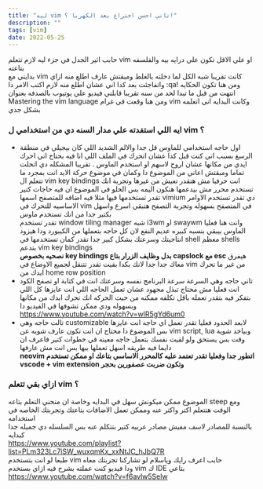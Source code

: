 ```yaml
---
title: "ليه vim تاني احسن اختراع بعد الكهربا ؟!"
description: ""
tags: [vim]
date: 2022-05-25
---
```


  
حابب اثير الجدل في جزء ليه لازم تتعلم vim او علي الاقل تكون علي درايه بيه والفلسفه بتاعته  
بدايتي مع vim كانت تقريبا شبه الكل لما دخلته بالغلط ومبقتش عارف اطلع منه ازاي واتفاجئت بعد كدا اني عشان اطلع منه لازم اكتب الامر دا :qa!  ومن هنا تكون الحكايه انتهت من قبل ما تبدا لحد من سنه تقريبا قابلني فيديو علي يوتيوب بالصدفه بعنوان Mastering the vim language ومن هنا وقعت في غرام vim وكانت البدايه اني اتعلمه بشكل جدي  
### **ايه اللي استفدته علي مدار السنه دي من استخدامي ل vim  ؟**  
- اول حاجه استخدامي للماوس قل جدا والالم الشديد اللي كان بيجيلي في منطقة الرسغ بسبب اني كنت قبل كدا عشان اتحرك في الملف اللي انا فيه بحتاج اني احرك ايدي من مكانها عشان اروح لاسهم او استخدم الماوس . تقريبا المشكله دي اتحلت تماما ومبقتش اعاني من الموضوع دا وكمان في موضوع حركة الايد انت بمجرد ما تتعلم ال vim key bindings انت حرفيا مش هتقدر تعيش من غيرها وتجربة انك تستخدم محرر مش بيدعمها هتكون اليمه بس الحلو في الموضوع ان فيه حاجات كتير تقدر تستخدمها فيها مثلا فيه اضافه للمتصفح اسمها vimium دي تقدر تستخدم الاوامر الاساسيه للتحرك في vim في المتصفح بسهوله وتجربة التصفح هتبقي اسرع واسهل بكتير جدا من انك تستخدم ماوس  
تقدر تستخدم window tiling manager شبه i3wm او swaywm وانت هنا فعليا الماوس بيبقي بنسبه كبيره عديم النفع لان كل حاجه بتعملها من الكيبورد ودا هيزود انتاجيتك وسرعتك بشكل كبير جدا
تقدر كمان تستخدمها في shell معظم shells بتدعم vim key bindings  
**نصحيه بخصوص key bindings بدل وظايف الزرار بتاع capslock مع esc** هيفرق معاك جدا جدا لانك بكدا بقيت تقدر تتنقل لجميع الاوضاع في vim من غير ما تحرك ايدك من home row position  
- تاني حاجه وهي السرعة سرعة البرنامج نفسه وسرعتك انت في كتابة او تصفح الكود انت فعليا مش محتاج تبذل مجهود عشان تعمل الحاجه اللي انت عايزها كل اللي بتفكر فيه بتقدر تعمله باقل تكلفه ممكنه من حيث الحركه انك تحرك ايدك من مكانها وبسهوله  ودي ممكن تشوفها في الفيديو دا  
https://www.youtube.com/watch?v=wlR5gYd6um0  
- تالت حاجه وهي customizable لابعد الحدود فعليا تقدر تعمل اي حاجه انت عايزها بس الموضوع دا محتاج ان انت تكون عارف شويه عن vim script, lua وبياخد شوية وقت بس يستحق ولو لقيت نفسك بتعمل حاجه معينه في خطوات كتير فاعرف ان دايما فيه طريقه اسهل تعملها بيها بس انت مش عارفها  
**neovim اتطور جدا وفعليا تقدر تعتمد عليه كالمحرر الاساسي بتاعك او ممكن تستخدم vscode + vim extension وتكون ضربت عصفورين بحجر**  
### **ازاي بقي تتعلم vim ؟**   
الموضوع ممكن ميكونش سهل في البدايه وخاصة ان منحني التعلم بتاعه steep ومع الوقت هتتعلم اكتر واكتر عنه وممكن تعمل الاضافات بتاعتك وتجربتك الخاصه في استخدامه  
بالنسبة للمصادر لاسف مفيش مصادر عربيه كتير بتتكلم عنه بس السلسله دي جميله جدا كبدايه  
https://www.youtube.com/playlist?list=PLm323Lc7iSW_wuxqmKx_xxNtJC_hJbQ7R  
طبعا لو انت بتستخدم vim حابب اعرف رايك وياسلام لو تشاركنا  تجربتك معاه  
ودا فيديو كنت عملته بشرح فيه ازاي بستخدم vim ك IDE بتاعي   
https://www.youtube.com/watch?v=f6avlw5Selw